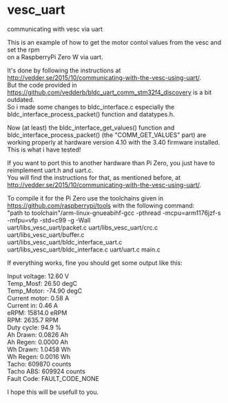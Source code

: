# vesc_uart
communicating with vesc via uart

This is an example of how to get the motor contol values from the vesc and set the rpm  
on a RaspberryPi Zero W via uart.

It's done by following the instructions at http://vedder.se/2015/10/communicating-with-the-vesc-using-uart/.  
But the code provided in https://github.com/vedderb/bldc_uart_comm_stm32f4_discovery is a bit outdated.  
So i made some changes to bldc_interface.c especially the bldc_interface_process_packet() function and datatypes.h.  

Now (at least) the bldc_interface_get_values() function and bldc_interface_process_packet()  (the "COMM_GET_VALUES" part)
are working properly at hardware version 4.10 with the 3.40 firmware installed.  
This is what i have tested!  

If you want to port this to another hardware than Pi Zero, you just have to reimplement uart.h and uart.c.  
You will find the instructions for that, as mentioned before, at http://vedder.se/2015/10/communicating-with-the-vesc-using-uart/.

To compile it for the Pi Zero use the toolchains given in https://github.com/raspberrypi/tools with the following command:  
"path to toolchain"/arm-linux-gnueabihf-gcc -pthread -mcpu=arm1176jzf-s -mfpu=vfp -std=c99 -g -Wall  
uart/libs_vesc_uart/packet.c uart/libs_vesc_uart/crc.c uart/libs_vesc_uart/buffer.c  
uart/libs_vesc_uart/bldc_interface_uart.c uart/libs_vesc_uart/bldc_interface.c uart/uart.c main.c  

If everything works, fine you should get some output like this:  

Input voltage: 12.60 V  
Temp_Mosf:     26.50 degC  
Temp_Motor:    -74.90 degC  
Current motor: 0.58 A  
Current in:    0.46 A  
eRPM:          15814.0 eRPM  
RPM:           2635.7 RPM  
Duty cycle:    94.9 %  
Ah Drawn:      0.0826 Ah  
Ah Regen:      0.0000 Ah  
Wh Drawn:      1.0458 Wh  
Wh Regen:      0.0016 Wh  
Tacho:         609870 counts  
Tacho ABS:     609924 counts  
Fault Code:    FAULT_CODE_NONE 

I hope this will be usefull to you.  



